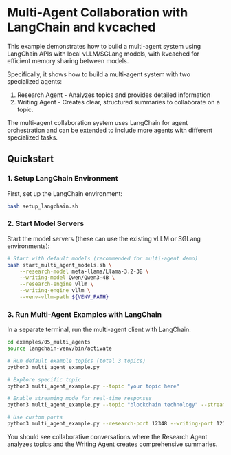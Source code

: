 # Multi-Agent Collaboration with LangChain and kvcached

This example demonstrates how to build a multi-agent system using LangChain APIs with local vLLM/SGLang models, with kvcached for efficient memory sharing between models.

Specifically, it shows how to build a multi-agent system with two specialized agents:
1. Research Agent - Analyzes topics and provides detailed information
2. Writing Agent - Creates clear, structured summaries
to collaborate on a topic.

The multi-agent collaboration system uses LangChain for agent orchestration and can be extended to include more agents with different specialized tasks.

## Quickstart

### 1. Setup LangChain Environment

First, set up the LangChain environment:

```bash
bash setup_langchain.sh
```

### 2. Start Model Servers

Start the model servers (these can use the existing vLLM or SGLang environments):

```bash
# Start with default models (recommended for multi-agent demo)
bash start_multi_agent_models.sh \
    --research-model meta-llama/Llama-3.2-3B \
    --writing-model Qwen/Qwen3-4B \
    --research-engine vllm \
    --writing-engine vllm \
    --venv-vllm-path ${VENV_PATH}
```

### 3. Run Multi-Agent Examples with LangChain

In a separate terminal, run the multi-agent client with LangChain:

```bash
cd examples/05_multi_agents
source langchain-venv/bin/activate
```

```bash
# Run default example topics (total 3 topics)
python3 multi_agent_example.py

# Explore specific topic
python3 multi_agent_example.py --topic "your topic here"

# Enable streaming mode for real-time responses
python3 multi_agent_example.py --topic "blockchain technology" --streaming

# Use custom ports
python3 multi_agent_example.py --research-port 12348 --writing-port 12349
```

You should see collaborative conversations where the Research Agent analyzes topics and the Writing Agent creates comprehensive summaries.
